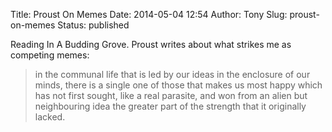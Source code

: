 Title: Proust On Memes
Date: 2014-05-04 12:54
Author: Tony
Slug: proust-on-memes
Status: published

Reading In A Budding Grove. Proust writes about what strikes me as competing memes:  

> in the communal life that is led by our ideas in the enclosure of our minds, there is a single one of those that makes us most happy which has not first sought, like a real parasite, and won from an alien but neighbouring idea the greater part of the strength that it originally lacked.
